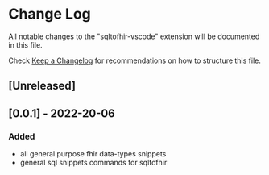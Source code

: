 # Change Log

All notable changes to the "sqltofhir-vscode" extension will be documented in this file.

Check [Keep a Changelog](http://keepachangelog.com/) for recommendations on how to structure this file.

## [Unreleased]

## [0.0.1] - 2022-20-06

### Added

- all general purpose fhir data-types snippets
- general sql snippets commands for sqltofhir
